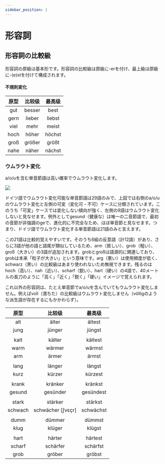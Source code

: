 ```yaml
---
sidebar_position: 1
---
```


# 形容詞

## 形容詞の比較級

形容詞の原級は基本形です。形容詞の比較級は原級に-erを付け、最上級は原級に-(e)stを付けて構成されます。

#### 不規則変化

| 原型 | 比较级 | 最高级 |
| :--: | :----: | :----: |
| gut  | besser |  best  |
| gern | lieber | liebst |
| viel |  mehr  | meist  |
| hoch | höher  | höchst |
| groß | größer | größt  |
| nahe | näher  | nächst |

### ウムラウト変化

a/o/uを含む単音節語は高い確率でウムラウト変化します。

![](./img/形容詞比較級変音.png)

ドイツ語でウムラウト変化可能な単音節語は29語のみで、上図では右側のa/o/uのウムラウト変化と左側の可変（変化可・不可）ケースに分類されています。このうち「可変」ケースでは変化しない傾向が強く、左側の9語はウムラウト変化しないと見なせます。例外としてgesund（健康な）は唯一の二音節語で、最初の音節が非強調のgeで、進化的に不完全なため、ほぼ単音節と見なせます。つまり、ドイツ語でウムラウト変化する単音節語は21語のみと言えます。

この21語は比較的覚えやすいです。そのうち6組の反意語（計12語）があり、さらに3語が他の語と語尾が類似しているため、arm（貧しい）、grob（粗い）、groß（大きい）の3語が追加されます。grobとgroßは語源的に関連しており、grobは本来「粒子が大きい」という意味です。arg（悪い）は使用頻度が低く、schwarz（黒い）の比較級はあまり使われないため無視できます。残るのはhoch（高い）、nah（近い）、scharf（鋭い）、hart（硬い）の4語で、40メートルの長刀のように「高く」「近く」「鋭く」「硬い」イメージで覚えられます。

これ以外の形容詞は、たとえ単音節でa/o/uを含んでいてもウムラウト変化しません。例えばvoll（満ちた）の比較級はウムラウト変化しません（völligのような派生語が存在するにもかかわらず）。

|  原型   |      比较级       |  最高级   |
| :-----: | :---------------: | :-------: |
|   alt   |       älter       |  ältest   |
|  jung   |      jünger       |  jüngst   |
|         |                   |           |
|  kalt   |      kälter       |  kältest  |
|  warm   |      wärmer       |  wärmst   |
|   arm   |       ärmer       |   ärmst   |
|         |                   |           |
|  lang   |      länger       |  längst   |
|  kurz   |      kürzer       |  kürzest  |
|         |                   |           |
|  krank  |      kränker      |  kränkst  |
| gesund  |     gesünder      | gesündest |
|         |                   |           |
|  stark  |      stärker      |  stärkst  |
| schwach | schwächer [ʃvɛçr] | schwächst |
|         |                   |           |
|  dumm   |      dümmer       |  dümmst   |
|  klug   |      klüger       |  klügst   |
|         |                   |           |
|  hart   |      härter       |  härtest  |
| scharf  |     schärfer      | schärfst  |
|  grob   |      gröber       |  gröbst   |